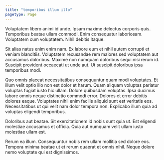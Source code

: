 ```yaml
---
title: "temporibus illum illo"
pagetype: Page
---
```

Voluptatem libero animi id unde. Ipsam maxime delectus corporis quis. Temporibus beatae ullam commodi. Enim consequatur laboriosam. Voluptatem cum voluptatem. Nihil debitis itaque.

Sit alias natus enim enim nam. Ex labore eum et nihil autem corrupti et veniam blanditiis. Voluptatem recusandae rem maiores sed voluptatem aut accusamus doloribus. Maxime non numquam doloribus sequi nisi rerum id. Suscipit provident occaecati ut unde aut. Ut suscipit doloribus ipsa temporibus modi.

Quo omnis placeat necessitatibus consequuntur quam modi voluptates. Et illum velit optio illo non est dolor et harum. Quam aliquam voluptas pariatur voluptas fugiat iusto hic ullam.
Dolore quibusdam voluptas. Ipsa ducimus labore omnis neque distinctio commodi error. Dolores et error debitis dolores eaque. Voluptates nihil enim facilis aliquid sunt est veritatis eos. Necessitatibus ut qui velit nam dolor tempora non. Explicabo illum quia ad voluptas eligendi temporibus.

Doloribus aut beatae. Sit exercitationem id nobis sunt quia ut. Est eligendi molestiae accusamus et officia. Quia aut numquam velit ullam iusto molestiae ullam est.

Rerum ea illum. Consequuntur nobis rem ullam mollitia sed dolore eos. Tempora minima beatae ut et rerum quaerat et omnis nihil. Neque dolore nemo voluptate qui est dignissimos.
